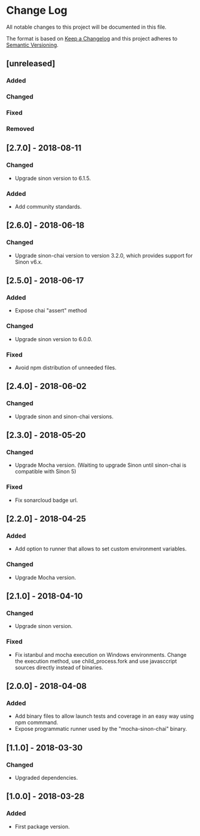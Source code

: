 # Change Log
All notable changes to this project will be documented in this file.

The format is based on [Keep a Changelog](http://keepachangelog.com/) 
and this project adheres to [Semantic Versioning](http://semver.org/).

## [unreleased]
### Added
### Changed
### Fixed
### Removed

## [2.7.0] - 2018-08-11
### Changed
- Upgrade sinon version to 6.1.5.

### Added
- Add community standards.

## [2.6.0] - 2018-06-18
### Changed
- Upgrade sinon-chai version to version 3.2.0, which provides support for Sinon v6.x.

## [2.5.0] - 2018-06-17
### Added
- Expose chai "assert" method

### Changed
- Upgrade sinon version to 6.0.0.

### Fixed
- Avoid npm distribution of unneeded files.

## [2.4.0] - 2018-06-02
### Changed
- Upgrade sinon and sinon-chai versions.

## [2.3.0] - 2018-05-20
### Changed
- Upgrade Mocha version. (Waiting to upgrade Sinon until sinon-chai is compatible with Sinon 5)

### Fixed
- Fix sonarcloud badge url.

## [2.2.0] - 2018-04-25
### Added
- Add option to runner that allows to set custom environment variables.

### Changed
- Upgrade Mocha version.

## [2.1.0] - 2018-04-10
### Changed
- Upgrade sinon version.

### Fixed
- Fix istanbul and mocha execution on Windows environments. Change the execution method, use child_process.fork and use javasccript sources directly instead of binaries.

## [2.0.0] - 2018-04-08
### Added
- Add binary files to allow launch tests and coverage in an easy way using npm commmand.
- Expose programmatic runner used by the "mocha-sinon-chai" binary.

## [1.1.0] - 2018-03-30
### Changed
- Upgraded dependencies.

## [1.0.0] - 2018-03-28
### Added
- First package version.

